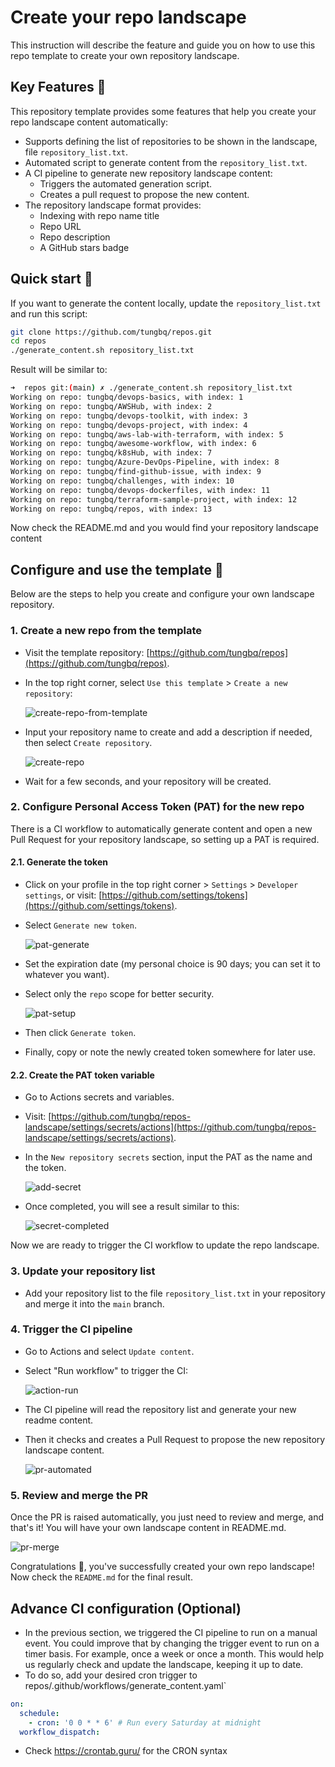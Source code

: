 # Create your repo landscape

This instruction will describe the feature and guide you on how to use this repo template to create your own repository landscape.

## Key Features 🚀

This repository template provides some features that help you create your repo landscape content automatically:

- Supports defining the list of repositories to be shown in the landscape, file `repository_list.txt`.
- Automated script to generate content from the `repository_list.txt`.
- A CI pipeline to generate new repository landscape content:
  - Triggers the automated generation script.
  - Creates a pull request to propose the new content.
- The repository landscape format provides:
  - Indexing with repo name title
  - Repo URL
  - Repo description
  - A GitHub stars badge

## Quick start 📖

If you want to generate the content locally, update the `repository_list.txt` and run this script:

```bash
git clone https://github.com/tungbq/repos.git
cd repos
./generate_content.sh repository_list.txt
```

Result will be similar to:

```bash
➜  repos git:(main) ✗ ./generate_content.sh repository_list.txt
Working on repo: tungbq/devops-basics, with index: 1
Working on repo: tungbq/AWSHub, with index: 2
Working on repo: tungbq/devops-toolkit, with index: 3
Working on repo: tungbq/devops-project, with index: 4
Working on repo: tungbq/aws-lab-with-terraform, with index: 5
Working on repo: tungbq/awesome-workflow, with index: 6
Working on repo: tungbq/k8sHub, with index: 7
Working on repo: tungbq/Azure-DevOps-Pipeline, with index: 8
Working on repo: tungbq/find-github-issue, with index: 9
Working on repo: tungbq/challenges, with index: 10
Working on repo: tungbq/devops-dockerfiles, with index: 11
Working on repo: tungbq/terraform-sample-project, with index: 12
Working on repo: tungbq/repos, with index: 13
```

Now check the README.md and you would find your repository landscape content

## Configure and use the template 📘

Below are the steps to help you create and configure your own landscape repository.

### 1. Create a new repo from the template

- Visit the template repository: [https://github.com/tungbq/repos](https://github.com/tungbq/repos).
- In the top right corner, select `Use this template` > `Create a new repository`:

  ![create-repo-from-template](./assets/create-repo-from-template.png)

- Input your repository name to create and add a description if needed, then select `Create repository`.

  ![create-repo](./assets/create-repo.png)

- Wait for a few seconds, and your repository will be created.

### 2. Configure Personal Access Token (PAT) for the new repo

There is a CI workflow to automatically generate content and open a new Pull Request for your repository landscape, so setting up a PAT is required.

#### 2.1. Generate the token

- Click on your profile in the top right corner > `Settings` > `Developer settings`, or visit: [https://github.com/settings/tokens](https://github.com/settings/tokens).
- Select `Generate new token`.

  ![pat-generate](./assets/pat-generate.png)

- Set the expiration date (my personal choice is 90 days; you can set it to whatever you want).
- Select only the `repo` scope for better security.

  ![pat-setup](./assets/pat-setup.png)

- Then click `Generate token`.
- Finally, copy or note the newly created token somewhere for later use.

#### 2.2. Create the PAT token variable

- Go to Actions secrets and variables.
- Visit: [https://github.com/tungbq/repos-landscape/settings/secrets/actions](https://github.com/tungbq/repos-landscape/settings/secrets/actions).
- In the `New repository secrets` section, input the PAT as the name and the token.

  ![add-secret](./assets/add-secret.png)

- Once completed, you will see a result similar to this:

  ![secret-completed](./assets/secret-completed.png)

Now we are ready to trigger the CI workflow to update the repo landscape.

### 3. Update your repository list

- Add your repository list to the file `repository_list.txt` in your repository and merge it into the `main` branch.

### 4. Trigger the CI pipeline

- Go to Actions and select `Update content`.
- Select "Run workflow" to trigger the CI:

  ![action-run](./assets/action-run.png)

- The CI pipeline will read the repository list and generate your new readme content.
- Then it checks and creates a Pull Request to propose the new repository landscape content.

  ![pr-automated](./assets/pr-automated.png)

### 5. Review and merge the PR

Once the PR is raised automatically, you just need to review and merge, and that's it! You will have your own landscape content in README.md.

![pr-merge](./assets/pr-merge.png)

Congratulations 🎉, you've successfully created your own repo landscape! Now check the `README.md` for the final result.

## Advance CI configuration (Optional)

- In the previous section, we triggered the CI pipeline to run on a manual event. You could improve that by changing the trigger event to run on a timer basis. For example, once a week or once a month. This would help us regularly check and update the landscape, keeping it up to date.
- To do so, add your desired cron trigger to repos/.github/workflows/generate_content.yaml`

```yaml
on:
  schedule:
    - cron: '0 0 * * 6' # Run every Saturday at midnight
  workflow_dispatch:
```

- Check https://crontab.guru/ for the CRON syntax
